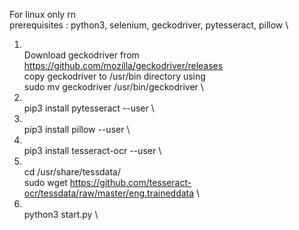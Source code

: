 For linux only rn \
prerequisites : python3, selenium, geckodriver, pytesseract, pillow \
1. \
Download geckodriver from https://github.com/mozilla/geckodriver/releases \
copy geckodriver to /usr/bin directory using \
sudo mv geckodriver /usr/bin/geckodriver \
2. \
pip3 install pytesseract --user \
3. \
pip3 install pillow --user \
4. \
pip3 install tesseract-ocr --user \
5. \
cd /usr/share/tessdata/ \
sudo wget https://github.com/tesseract-ocr/tessdata/raw/master/eng.traineddata \
6. \
python3 start.py \
